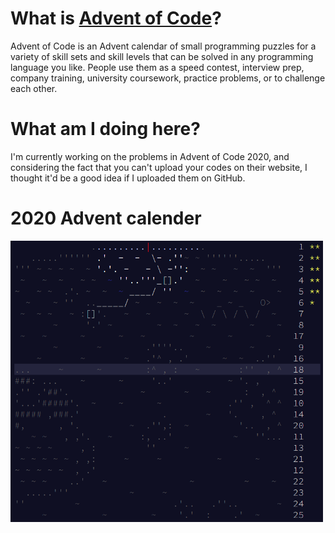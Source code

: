 # What is [Advent of Code](https://adventofcode.com/)?

Advent of Code is an Advent calendar of small programming puzzles for a variety of skill sets and skill levels that can 
be solved in any programming language you like. People use them as a speed contest, interview prep, company training,
university coursework, practice problems, or to challenge each other.

# What am I doing here?

I'm currently working on the problems in Advent of Code 2020, and considering the fact that you can't upload your codes
on their website, I thought it'd be a good idea if I uploaded them on GitHub.

# 2020 Advent calender

<img src="https://github.com/AlieNiT/advent-of-code-2020/blob/master/img.png" alt="alt text" width="500" height="450">
